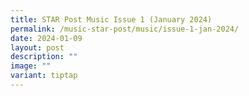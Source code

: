 ```yaml
---
title: STAR Post Music Issue 1 (January 2024)
permalink: /music-star-post/music/issue-1-jan-2024/
date: 2024-01-09
layout: post
description: ""
image: ""
variant: tiptap
---
```

<p></p>
